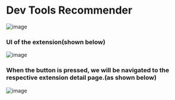 # __Dev Tools Recommender__
![image](https://github.com/SeyaPrakash/Dev_Tools_Recommender/assets/127505745/55f44ad1-d461-4ddf-a042-70f4269828d7)

### UI of the extension(shown below) 
![image](https://github.com/SeyaPrakash/Dev_Tools_Recommender/assets/127505745/5fe2e5f9-c313-464e-b62d-cbda098f3f91)

### When the button is pressed, we will be navigated to the respective extension detail page.(as shown below)
![image](https://github.com/SeyaPrakash/Dev_Tools_Recommender/assets/127505745/5144ab24-ea3e-4eac-ae1e-eccbeeadc521)
